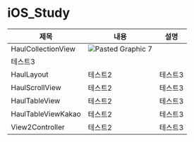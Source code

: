 # iOS_Study


|제목|내용|설명|
|------|---|---|
|HaulCollectionView|![Pasted Graphic 7](https://github.com/htj7425/iOS_Study/assets/43903354/bb6c7108-61f0-4239-b0bd-83ec926eb352)
|테스트3|
|HaulLayout|테스트2|테스트3|
|HaulScrollView|테스트2|테스트3|
|HaulTableView|테스트2|테스트3|
|HaulTableViewKakao|테스트2|테스트3|
|View2Controller|테스트2|테스트3|
